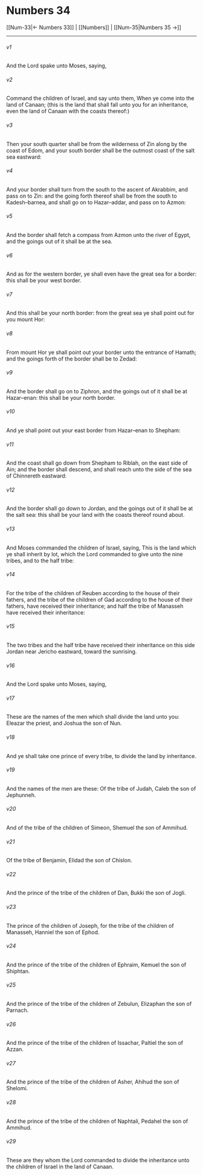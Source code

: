 # Numbers 34

[[Num-33|← Numbers 33]] | [[Numbers]] | [[Num-35|Numbers 35 →]]
***

###### v1
And the Lord spake unto Moses, saying,
###### v2
Command the children of Israel, and say unto them, When ye come into the land of Canaan; (this is the land that shall fall unto you for an inheritance, even the land of Canaan with the coasts thereof:)
###### v3
Then your south quarter shall be from the wilderness of Zin along by the coast of Edom, and your south border shall be the outmost coast of the salt sea eastward:
###### v4
And your border shall turn from the south to the ascent of Akrabbim, and pass on to Zin: and the going forth thereof shall be from the south to Kadesh–barnea, and shall go on to Hazar–addar, and pass on to Azmon:
###### v5
And the border shall fetch a compass from Azmon unto the river of Egypt, and the goings out of it shall be at the sea.
###### v6
And as for the western border, ye shall even have the great sea for a border: this shall be your west border.
###### v7
And this shall be your north border: from the great sea ye shall point out for you mount Hor:
###### v8
From mount Hor ye shall point out your border unto the entrance of Hamath; and the goings forth of the border shall be to Zedad:
###### v9
And the border shall go on to Ziphron, and the goings out of it shall be at Hazar–enan: this shall be your north border.
###### v10
And ye shall point out your east border from Hazar–enan to Shepham:
###### v11
And the coast shall go down from Shepham to Riblah, on the east side of Ain; and the border shall descend, and shall reach unto the side of the sea of Chinnereth eastward:
###### v12
And the border shall go down to Jordan, and the goings out of it shall be at the salt sea: this shall be your land with the coasts thereof round about.
###### v13
And Moses commanded the children of Israel, saying, This is the land which ye shall inherit by lot, which the Lord commanded to give unto the nine tribes, and to the half tribe:
###### v14
For the tribe of the children of Reuben according to the house of their fathers, and the tribe of the children of Gad according to the house of their fathers, have received their inheritance; and half the tribe of Manasseh have received their inheritance:
###### v15
The two tribes and the half tribe have received their inheritance on this side Jordan near Jericho eastward, toward the sunrising.
###### v16
And the Lord spake unto Moses, saying,
###### v17
These are the names of the men which shall divide the land unto you: Eleazar the priest, and Joshua the son of Nun.
###### v18
And ye shall take one prince of every tribe, to divide the land by inheritance.
###### v19
And the names of the men are these: Of the tribe of Judah, Caleb the son of Jephunneh.
###### v20
And of the tribe of the children of Simeon, Shemuel the son of Ammihud.
###### v21
Of the tribe of Benjamin, Elidad the son of Chislon.
###### v22
And the prince of the tribe of the children of Dan, Bukki the son of Jogli.
###### v23
The prince of the children of Joseph, for the tribe of the children of Manasseh, Hanniel the son of Ephod.
###### v24
And the prince of the tribe of the children of Ephraim, Kemuel the son of Shiphtan.
###### v25
And the prince of the tribe of the children of Zebulun, Elizaphan the son of Parnach.
###### v26
And the prince of the tribe of the children of Issachar, Paltiel the son of Azzan.
###### v27
And the prince of the tribe of the children of Asher, Ahihud the son of Shelomi.
###### v28
And the prince of the tribe of the children of Naphtali, Pedahel the son of Ammihud.
###### v29
These are they whom the Lord commanded to divide the inheritance unto the children of Israel in the land of Canaan. 
